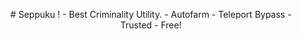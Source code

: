 <p align="center">
# Seppuku !
- Best Criminality Utility.
- Autofarm
- Teleport Bypass
- Trusted
- Free!
</p>
